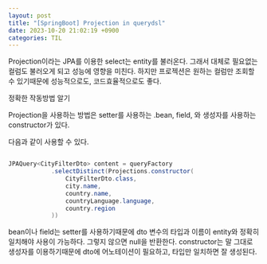 ```yaml
---
layout: post
title: "[SpringBoot] Projection in querydsl"
date: 2023-10-20 21:02:19 +0900
categories: TIL
---
```


Projection이라는 JPA를 이용한 select는 entity를 불러온다. 그래서 대체로 필요없는 컬럼도 불러오게 되고 성능에 영향을 미친다. 하지만 프로젝션은 원하는 컬럼만 조회할 수 있기때문에 성능적으로도, 코드효율적으로도 좋다.

정확한 작동방법 알기

Projection을 사용하는 방법은 setter를 사용하는 .bean, field, 와 생성자를 사용하는 constructor가 있다.

다음과 같이 사용할 수 있다.

```java

JPAQuery<CityFilterDto> content = queryFactory
			.selectDistinct(Projections.constructor(
				CityFilterDto.class,
				city.name,
				country.name,
				countryLanguage.language,
				country.region
			))

```

bean이나 field는 setter를 사용하기때문에 dto 변수의 타입과 이름이 entity와 정확히 일치해야 사용이 가능하다. 그렇지 않으면 null을 반환한다.
constructor는 말 그대로 생성자를 이용하기때문에 dto에 어노테이션이 필요하고, 타입만 일치하면 잘 생성된다.
